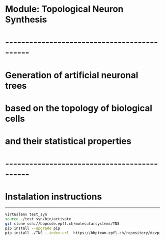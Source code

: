 # Module: Topological Neuron Synthesis

# --------------------------------------------
# Generation of artificial neuronal trees
# based on the topology of biological cells
# and their statistical properties
# --------------------------------------------


# Instalation instructions
--------------------------------
```bash
virtualenv test_syn
source ./test_syn/bin/activate
git clone ssh://bbpcode.epfl.ch/molecularsystems/TNS
pip install --upgrade pip
pip install ./TNS --index-url  https://bbpteam.epfl.ch/repository/devpi/bbprelman/dev/+simple/
```
